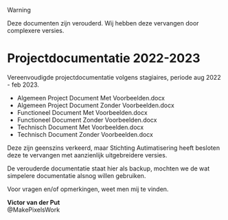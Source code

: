 > [!WARNING]  
> Deze documenten zijn verouderd. Wij hebben deze vervangen door complexere versies.

# Projectdocumentatie 2022-2023

Vereenvoudigde projectdocumentatie volgens stagiaires, periode aug 2022 - feb 2023.

- Algemeen Project Document Met Voorbeelden.docx
- Algemeen Project Document Zonder Voorbeelden.docx
- Functioneel Document Met Voorbeelden.docx
- Functioneel Document Zonder Voorbeelden.docx
- Technisch Document Met Voorbeelden.docx
- Technisch Document Zonder Voorbeelden.docx

Deze zijn geenszins verkeerd, maar Stichting Autimatisering heeft besloten deze te vervangen met aanzienlijk uitgebreidere versies.

De verouderde documentatie staat hier als backup, mochten we de wat simpelere documentatie alsnog willen gebruiken.

Voor vragen en/of opmerkingen, weet men mij te vinden.

<strong>Victor van der Put</strong><br>
@MakePixelsWork